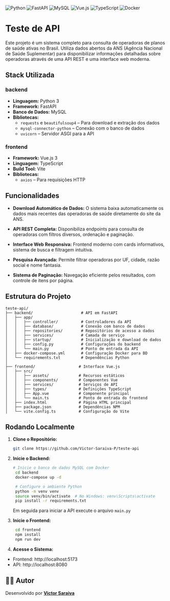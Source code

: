 ![Python](https://img.shields.io/badge/Python-3776AB?style=for-the-badge&logo=python&logoColor=white)
![FastAPI](https://img.shields.io/badge/FastAPI-009688?style=for-the-badge&logo=fastapi&logoColor=white)
![MySQL](https://img.shields.io/badge/MySQL-4479A1?style=for-the-badge&logo=mysql&logoColor=white)
![Vue.js](https://img.shields.io/badge/Vue.js-4FC08D?style=for-the-badge&logo=vue.js&logoColor=white)
![TypeScript](https://img.shields.io/badge/TypeScript-3178C6?style=for-the-badge&logo=typescript&logoColor=white)
![Docker](https://img.shields.io/badge/Docker-2496ED?style=for-the-badge&logo=docker&logoColor=white)
# Teste de API

Este projeto é um sistema completo para consulta de operadoras de planos de saúde ativas no Brasil. Utiliza dados abertos da ANS (Agência Nacional de Saúde Suplementar) para disponibilizar informações detalhadas sobre operadoras através de uma API REST e uma interface web moderna.
## Stack Utilizada

### backend
- **Linguagem:** Python 3
- **Framework:** FastAPI
- **Banco de Dados:** MySQL
- **Bibliotecas:**
    -  `requests` e `beautifulsoup4` – Para download e extração dos dados
    - `mysql-connector-python` – Conexão com o banco de dados
    - `uvicorn` – Servidor ASGI para a API



### frontend
- **Framework:** Vue.js 3
- **Linguagem:** TypeScript
- **Build Tool:**  Vite
- **Bibliotecas:**
    -  `axios` – Para requisições HTTP

## Funcionalidades

- **Download Automático de Dados:** O sistema baixa automaticamente os dados mais recentes das operadoras de saúde diretamente do site da ANS.

- **API REST Completa:** Disponibiliza endpoints para consulta de operadoras com filtros diversos, ordenação e paginação.

- **Interface Web Responsiva:** Frontend moderno com cards informativos, sistema de busca e filtragem intuitiva.

- **Pesquisa Avançada:** Permite filtrar operadoras por UF, cidade, razão social e nome fantasia.

- **Sistema de Paginação:** Navegação eficiente pelos resultados, com controle de itens por página.
## Estrutura do Projeto

```
teste-api/
├── backend/                     # API em FastAPI
│   ├── app/
│   │   ├── controller/          # Controladores da API
│   │   ├── database/            # Conexão com banco de dados
│   │   ├── repositories/        # Repositórios de acesso a dados
│   │   ├── services/            # Camada de serviço
│   │   ├── startup/             # Inicialização e download de dados
│   │   ├── config.py            # Configurações do backend
│   │   └── main.py              # Ponto de entrada da API
│   ├── docker-compose.yml       # Configuração Docker para BD
│   └── requirements.txt         # Dependências Python
│
├── frontend/                   # Interface Vue.js
│   ├── src/
│   │   ├── assets/             # Recursos estáticos
│   │   ├── components/         # Componentes Vue
│   │   ├── services/           # Serviços de API
│   │   ├── types/              # Definições TypeScript
│   │   ├── App.vue             # Componente principal
│   │   └── main.ts             # Ponto de entrada do frontend
│   ├── index.html              # Página HTML principal
│   ├── package.json            # Dependências NPM
│   └── vite.config.ts          # Configuração do Vite
```
## Rodando Localmente

1. **Clone o Repositório:**

   ```bash
   git clone https://github.com/Victor-Saraiva-P/teste-api
   ```

2. **Inicie o Backend:**

   ```bash
   # Inicie o banco de dados MySQL com Docker
    cd backend
    docker-compose up -d

    # Configure o ambiente Python
    python -m venv venv
    source venv/bin/activate  # No Windows: venv\Scripts\activate
    pip install -r requirements.txt
   ```
   Em seguida para iniciar a API execute o arquivo `main.py`

3. **Inicie o Frontend:**  
   ```bash
    cd frontend
    npm install
    npm run dev
   ```

4. **Acesse o Sistema:**
- Frontend: http://localhost:5173
- API: http://localhost:8080

## 👨‍💻 Autor

Desenvolvido por **[Victor Saraiva](https://github.com/Victor-Saraiva-P)**
